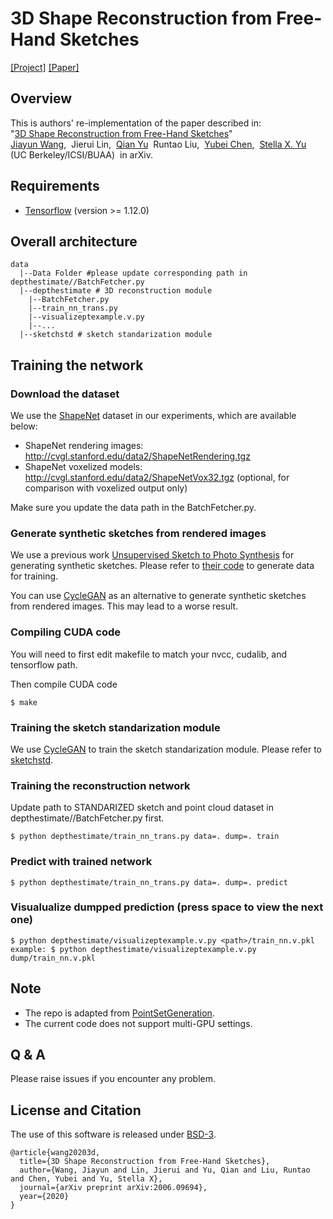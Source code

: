 # 3D Shape Reconstruction from Free-Hand Sketches
[[Project]](http://pwang.pw/3dsketch.html) [[Paper]](https://arxiv.org/abs/2006.09694)   

## Overview
This is authors' re-implementation of the paper described in:  
"[3D Shape Reconstruction from Free-Hand Sketches](https://arxiv.org/abs/2006.09694)"   
[Jiayun Wang](http://pwang.pw/),&nbsp; Jierui Lin,&nbsp; [Qian Yu](https://yuqian1023.github.io//)&nbsp; Runtao Liu,&nbsp; [Yubei Chen](https://redwood.berkeley.edu/people/yubei-chen/),&nbsp;   [Stella X. Yu](https://www1.icsi.berkeley.edu/~stellayu/)&nbsp; (UC Berkeley/ICSI/BUAA)&nbsp; in arXiv.

## Requirements
* [Tensorflow](https://www.tensorflow.org/) (version >= 1.12.0)

## Overall architecture
```
data
  |--Data Folder #please update corresponding path in depthestimate//BatchFetcher.py
  |--depthestimate # 3D reconstruction module
    |--BatchFetcher.py
    |--train_nn_trans.py
    |--visualizeptexample.v.py
    |--...
  |--sketchstd # sketch standarization module
```

## Training the network

### Download the dataset

We use the [ShapeNet](https://www.shapenet.org/) dataset in our experiments, which are available below:

- ShapeNet rendering images: http://cvgl.stanford.edu/data2/ShapeNetRendering.tgz
- ShapeNet voxelized models: http://cvgl.stanford.edu/data2/ShapeNetVox32.tgz (optional, for comparison with voxelized output only)

Make sure you update the data path in the BatchFetcher.py.

### Generate synthetic sketches from rendered images
We use a previous work [Unsupervised Sketch to Photo Synthesis](https://arxiv.org/abs/1909.08313) for generating synthetic sketches. Please refer to [their code](https://github.com/rt219/Unpaired-Sketch-to-Photo-Translation) to generate data for training.

You can use [CycleGAN](https://github.com/junyanz/pytorch-CycleGAN-and-pix2pix) as an alternative to generate synthetic sketches from rendered images. This may lead to a worse result.

### Compiling CUDA code

You will need to first edit makefile to match your nvcc, cudalib, and tensorflow path.

Then compile CUDA code
```
$ make
```


### Training the sketch standarization module

We use [CycleGAN](https://github.com/junyanz/pytorch-CycleGAN-and-pix2pix) to train the sketch standarization module. Please refer to [sketchstd](sketchstd/). 

### Training the reconstruction network
Update path to STANDARIZED sketch and point cloud dataset in depthestimate//BatchFetcher.py first.

```	
$ python depthestimate/train_nn_trans.py data=. dump=. train
```


### Predict with trained network
```
$ python depthestimate/train_nn_trans.py data=. dump=. predict
```

### Visualualize dumpped prediction (press space to view the next one)
```
$ python depthestimate/visualizeptexample.v.py <path>/train_nn.v.pkl
example: $ python depthestimate/visualizeptexample.v.py dump/train_nn.v.pkl
```
	

## Note
- The repo is adapted from [PointSetGeneration](https://github.com/fanhqme/PointSetGeneration).
- The current code does not support multi-GPU settings.

## Q \& A
Please raise issues if you encounter any problem.

## License and Citation
The use of this software is released under [BSD-3](LICENSE).
```
@article{wang20203d,
  title={3D Shape Reconstruction from Free-Hand Sketches},
  author={Wang, Jiayun and Lin, Jierui and Yu, Qian and Liu, Runtao and Chen, Yubei and Yu, Stella X},
  journal={arXiv preprint arXiv:2006.09694},
  year={2020}
}
```
